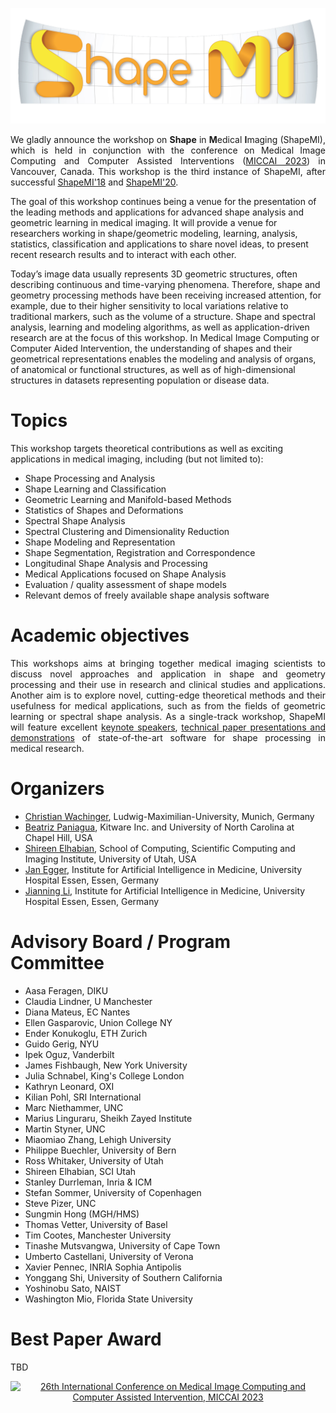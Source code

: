 ![ShapeMI](images/LogoShapeMI.png "ShapeMI MICCAI 2023: 3rd Workshop on Shape in Medical Imaging")

<p align="justify"> We gladly announce the workshop on <span style="font-weight:bold">Shape</span> in <span style="font-weight:bold">M</span>edical <span style="font-weight:bold">I</span>maging (ShapeMI), which is held in conjunction with the conference on Medical Image Computing and Computer Assisted Interventions (<a href="https://conferences.miccai.org/2023/en/" target="_blank">MICCAI 2023</a>) in Vancouver, Canada. This workshop is the third instance of ShapeMI, after successful <a href="https://sesami.github.io/shapemi2018/" target="_blank">ShapeMI'18</a> and <a href="https://sesami.github.io/shapemi2010/" target="_blank">ShapeMI'20</a>.

The goal of this workshop continues being a venue for the presentation of the leading methods and applications for advanced shape analysis and geometric learning in medical imaging. It will provide a venue for researchers working in shape/geometric modeling, learning, analysis, statistics, classification and applications to share novel ideas, to present recent research results and to interact with each other.

Today’s image data usually represents 3D geometric structures, often describing continuous and time-varying phenomena. Therefore, shape and geometry processing methods have been receiving increased attention, for example, due to their higher sensitivity to local variations relative to traditional markers, such as the volume of a structure. Shape and spectral analysis, learning and modeling algorithms, as well as application-driven research are at the focus of this workshop. In Medical Image Computing or Computer Aided Intervention, the understanding of shapes and their geometrical representations enables the modeling and analysis of organs, of anatomical or functional structures, as well as of high-dimensional structures in datasets representing population or disease data.
 </p>

# Topics
This workshop targets theoretical contributions as well as exciting applications in medical imaging, including (but not limited to):

- Shape Processing and Analysis
- Shape Learning and Classification
- Geometric Learning and Manifold-based Methods
- Statistics of Shapes and Deformations
- Spectral Shape Analysis
- Spectral Clustering and Dimensionality Reduction
- Shape Modeling and Representation
- Shape Segmentation, Registration and Correspondence
- Longitudinal Shape Analysis and Processing
- Medical Applications focused on Shape Analysis
- Evaluation / quality assessment of shape models
- Relevant demos of freely available shape analysis software

# Academic objectives
<p align="justify"> This workshops aims at bringing together medical imaging scientists to discuss novel approaches and application in shape and geometry processing and their use in research and clinical studies and applications. Another aim is to explore novel, cutting-edge theoretical methods and their usefulness for medical applications, such as from the fields of geometric learning or spectral shape analysis. As a single-track workshop, ShapeMI will feature excellent <a href="https://shapemi.github.io/keynotes/">keynote speakers</a>, <a href="https://shapemi.github.io/submission/">technical paper presentations and demonstrations</a> of state-of-the-art software for shape processing in medical research. </p>

# Organizers
- [Christian Wachinger](http://wachinger.devweb.mwn.de/people/), Ludwig-Maximilian-University, Munich, Germany
- [Beatriz Paniagua](https://www.kitware.com/beatriz-paniagua/), Kitware Inc. and University of North Carolina at Chapel Hill, USA
- [Shireen Elhabian](http://www.sci.utah.edu/~shireen/), School of Computing, Scientific Computing and Imaging Institute, University of Utah, USA
- [Jan Egger](http://www.janegger.de/), Institute for Artificial Intelligence in Medicine, University Hospital Essen, Essen, Germany
- [Jianning Li](http://jianningli.me/), Institute for Artificial Intelligence in Medicine, University Hospital Essen, Essen, Germany

# Advisory Board / Program Committee
- Aasa	Feragen, DIKU
- Claudia	Lindner, U Manchester
- Diana	Mateus, EC Nantes
- Ellen	Gasparovic, Union College NY
- Ender	Konukoglu, ETH Zurich
- Guido	Gerig, NYU
- Ipek	Oguz, Vanderbilt
- James	Fishbaugh, New York University
- Julia	Schnabel, King's College London
- Kathryn	Leonard, OXI
- Kilian	Pohl, SRI International
- Marc	Niethammer, UNC
- Marius	Linguraru, Sheikh Zayed Institute
- Martin	Styner, UNC
- Miaomiao	Zhang, Lehigh University
- Philippe	Buechler, University of Bern
- Ross	Whitaker, University of Utah
- Shireen	Elhabian, SCI Utah
- Stanley	Durrleman, Inria & ICM
- Stefan	Sommer, University of Copenhagen
- Steve	Pizer, UNC
- Sungmin Hong (MGH/HMS)
- Thomas	Vetter, University of Basel
- Tim	Cootes, Manchester University
- Tinashe	Mutsvangwa, University of Cape Town
- Umberto	Castellani, University of Verona
- Xavier	Pennec, INRIA Sophia Antipolis
- Yonggang	Shi, University of Southern California
- Yoshinobu	Sato, NAIST
- Washington	Mio, Florida State University

# Best Paper Award

TBD

<p align="center">
<a href="https://conferences.miccai.org/2023/en/" target="_blank"><img src="https://github.com/shapemi/shapemi.github.io/blob/main/images/miccai2023-logo.png"
alt="26th International Conference on Medical Image Computing and Computer Assisted Intervention, MICCAI 2023" /></a>
</p>
